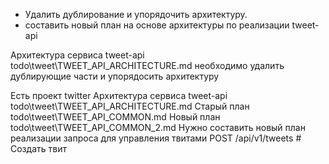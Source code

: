 - Удалить дублирование и упорядочить архитектуру.
- составить новый план на основе архитектуры по реализации tweet-api

Архитектура сервиса tweet-api todo\tweet\TWEET_API_ARCHITECTURE.md
необходимо удалить дублирующие части и упорядосить архитектуру

Есть проект twitter
Архитектура сервиса tweet-api todo\tweet\TWEET_API_ARCHITECTURE.md
Старый план todo\tweet\TWEET_API_COMMON.md
Новый план todo\tweet\TWEET_API_COMMON_2.md
Нужно составить новый план реализации запроса для управления твитами 
POST   /api/v1/tweets                    # Создать твит
